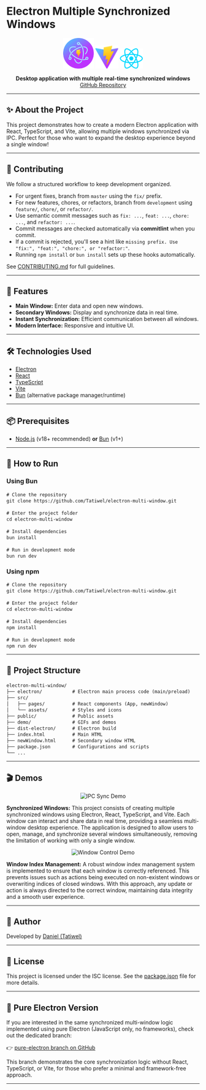# Electron Multiple Synchronized Windows

<div align="center">
  <img src="public/electron-vite.svg" width="80" alt="Electron Logo" />
  <img src="public/vite.svg" width="60" alt="Vite Logo" />
  <img src="public/react.svg" width="60" alt="React Logo" />
</div>

<p align="center">
  <b>Desktop application with multiple real-time synchronized windows</b><br/>
  <a href="https://github.com/Tatiwel/electron-multi-window">GitHub Repository</a>
</p>

---

## ✨ About the Project

This project demonstrates how to create a modern Electron application with React, TypeScript, and Vite, allowing multiple windows synchronized via IPC. Perfect for those who want to expand the desktop experience beyond a single window!

---

## 🤝 Contributing

We follow a structured workflow to keep development organized.

- For urgent fixes, branch from `master` using the `fix/` prefix.
- For new features, chores, or refactors, branch from `development` using `feature/`, `chore/`, or `refactor/`.
- Use semantic commit messages such as `fix: ...`, `feat: ...`, `chore: ...`, and `refactor: ...`.
- Commit messages are checked automatically via **commitlint** when you commit.
- If a commit is rejected, you'll see a hint like `missing prefix. Use "fix:", "feat:", "chore:", or "refactor:"`.
- Running `npm install` or `bun install` sets up these hooks automatically.

See [CONTRIBUTING.md](.github/CONTRIBUTING.md) for full guidelines.

---

## 🚀 Features

- **Main Window:** Enter data and open new windows.
- **Secondary Windows:** Display and synchronize data in real time.
- **Instant Synchronization:** Efficient communication between all windows.
- **Modern Interface:** Responsive and intuitive UI.

---

## 🛠️ Technologies Used

- [Electron](https://www.electronjs.org/)
- [React](https://react.dev/)
- [TypeScript](https://www.typescriptlang.org/)
- [Vite](https://vitejs.dev/)
- [Bun](https://bun.sh/) (alternative package manager/runtime)

---

## 📦 Prerequisites

- [Node.js](https://nodejs.org/) (v18+ recommended) **or** [Bun](https://bun.sh/) (v1+)

---

## 📝 How to Run

### Using Bun

```pwsh
# Clone the repository
git clone https://github.com/Tatiwel/electron-multi-window.git

# Enter the project folder
cd electron-multi-window

# Install dependencies
bun install

# Run in development mode
bun run dev
```

### Using npm

```pwsh
# Clone the repository
git clone https://github.com/Tatiwel/electron-multi-window.git

# Enter the project folder
cd electron-multi-window

# Install dependencies
npm install

# Run in development mode
npm run dev
```

---

## 📂 Project Structure

```
electron-multi-window/
├── electron/           # Electron main process code (main/preload)
├── src/
│   ├── pages/          # React components (App, newWindow)
│   └── assets/         # Styles and icons
├── public/             # Public assets
├── demo/               # GIFs and demos
├── dist-electron/      # Electron build
├── index.html          # Main HTML
├── newWindow.html      # Secondary window HTML
├── package.json        # Configurations and scripts
└── ...
```

---

## 🎬 Demos

<p align="center">
  <img src="demo/sync-ipc-demo.gif" width="500" alt="IPC Sync Demo" />
</p>

**Synchronized Windows:**
This project consists of creating multiple synchronized windows using Electron, React, TypeScript, and Vite. Each window can interact and share data in real time, providing a seamless multi-window desktop experience. The application is designed to allow users to open, manage, and synchronize several windows simultaneously, removing the limitation of working with only a single window.

<p align="center">
  <img src="demo/window-control-demo.gif" width="500" alt="Window Control Demo" />
</p>

**Window Index Management:**
A robust window index management system is implemented to ensure that each window is correctly referenced. This prevents issues such as actions being executed on non-existent windows or overwriting indices of closed windows. With this approach, any update or action is always directed to the correct window, maintaining data integrity and a smooth user experience.

---

## 👤 Author

Developed by [Daniel (Tatiwel)](https://github.com/Tatiwel)

---

## 📄 License

This project is licensed under the ISC license. See the [package.json](package.json) file for more details.

---

## 🔗 Pure Electron Version

If you are interested in the same synchronized multi-window logic implemented using pure Electron (JavaScript only, no frameworks), check out the dedicated branch:

👉 [pure-electron branch on GitHub](https://github.com/Tatiwel/electron-multi-window/tree/pure-electron)

This branch demonstrates the core synchronization logic without React, TypeScript, or Vite, for those who prefer a minimal and framework-free approach.

---
